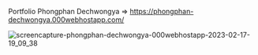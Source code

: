 Portfolio Phongphan Dechwongya => https://phongphan-dechwongya.000webhostapp.com/

![screencapture-phongphan-dechwongya-000webhostapp-2023-02-17-19_09_38](https://user-images.githubusercontent.com/99658011/219650235-c2abe4da-44f2-4094-8ca6-651338a1ba3a.png)
